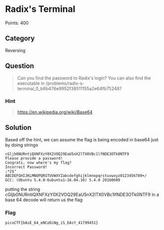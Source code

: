 # Radix's Terminal 
Points: 400

## Category
Reversing

## Question
>Can you find the password to Radix's login? You can also find the executable in /problems/radix-s-terminal_0_b6b476e9952f39511155a2e64fb75248?

### Hint
>https://en.wikipedia.org/wiki/Base64

## Solution
Based off the hint, we can assume the flag is being encoded in base64 just by doing _strings_

```
cGljb0NURntiQXNFXzY0X2VOQ29EaU5nX2lTX0VBc1lfNDE3OTk0NTF9
Please provide a password!
Congrats, now where's my flag?
Incorrect Password!
;*2$"
ABCDEFGHIJKLMNOPQRSTUVWXYZabcdefghijklmnopqrstuvwxyz0123456789+/
GCC: (Ubuntu 5.4.0-6ubuntu1~16.04.10) 5.4.0 20160609
```
putting the string cGljb0NURntiQXNFXzY0X2VOQ29EaU5nX2lTX0VBc1lfNDE3OTk0NTF9 in a base 64 decode will return us the flag


### Flag
`picoCTF{bAsE_64_eNCoDiNg_iS_EAsY_41799451}`
